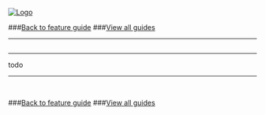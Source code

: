 
[![Logo](http://luxeengine.com/images/logo.png)](index.html)

###[Back to feature guide](guide.html#list)
###[View all guides](guide.html)

---
## 
---

todo

---

&nbsp;   

###[Back to feature guide](guide.html#list)
###[View all guides](guide.html)

&nbsp;   
&nbsp;   
&nbsp;   